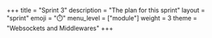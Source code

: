 +++
title = "Sprint 3"
description = "The plan for this sprint"
layout = "sprint"
emoji = "⏱️"
menu_level = ["module"]
weight = 3
theme = "Websockets and Middlewares"
+++
